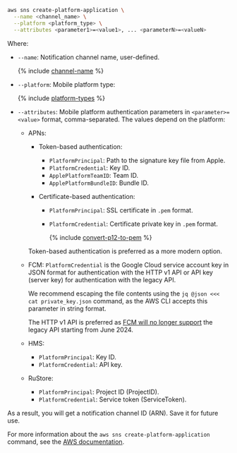 ```bash
aws sns create-platform-application \
  --name <channel_name> \
  --platform <platform_type> \
  --attributes <parameter1>=<value1>, ... <parameterN>=<valueN>
```

Where:

* `--name`: Notification channel name, user-defined.
  
  {% include [channel-name](../../_includes/notifications/channel-name.md) %}

* `--platform`: Mobile platform type:

  {% include [platform-types](../../_includes/notifications/platform-types.md) %}

* `--attributes`: Mobile platform authentication parameters in `<parameter>=<value>` format, comma-separated. The values depend on the platform:

  * APNs:

    * Token-based authentication:

      * `PlatformPrincipal`: Path to the signature key file from Apple.
      * `PlatformCredential`: Key ID.
      * `ApplePlatformTeamID`: Team ID.
      * `ApplePlatformBundleID`: Bundle ID.

    * Certificate-based authentication:

      * `PlatformPrincipal`: SSL certificate in `.pem` format.
      * `PlatformCredential`: Certificate private key in `.pem` format.

        {% include [convert-p12-to-pem](convert-p12-to-pem.md) %}

    Token-based authentication is preferred as a more modern option.

  * FCM: `PlatformCredential` is the Google Cloud service account key in JSON format for authentication with the HTTP v1 API or API key (server key) for authentication with the legacy API.

    We recommend escaping the file contents using the `jq @json <<< cat private_key.json` command, as the AWS CLI accepts this parameter in string format.

    The HTTP v1 API is preferred as [FCM will no longer support](https://firebase.google.com/docs/cloud-messaging/migrate-v1) the legacy API starting from June 2024.

  * HMS:

    * `PlatformPrincipal`: Key ID.
    * `PlatformCredential`: API key.

  * RuStore:
  
    * `PlatformPrincipal`: Project ID (ProjectID).
    * `PlatformCredential`: Service token (ServiceToken).

As a result, you will get a notification channel ID (ARN). Save it for future use.

For more information about the `aws sns create-platform-application` command, see the [AWS documentation](https://awscli.amazonaws.com/v2/documentation/api/latest/reference/sns/create-platform-application.html).